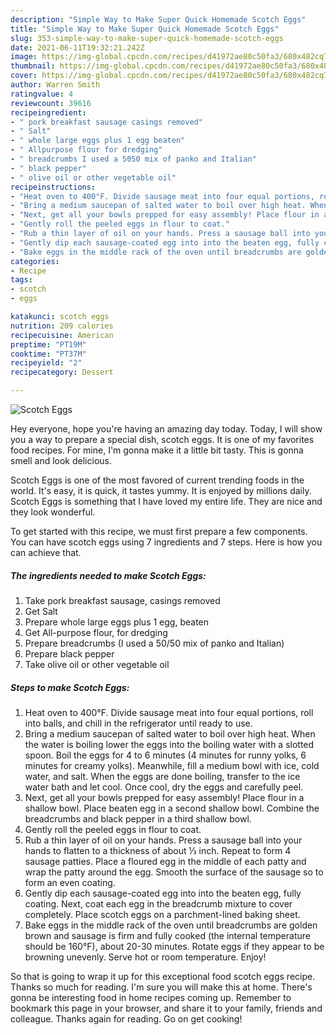 ```yaml
---
description: "Simple Way to Make Super Quick Homemade Scotch Eggs"
title: "Simple Way to Make Super Quick Homemade Scotch Eggs"
slug: 353-simple-way-to-make-super-quick-homemade-scotch-eggs
date: 2021-06-11T19:32:21.242Z
image: https://img-global.cpcdn.com/recipes/d41972ae80c50fa3/680x482cq70/scotch-eggs-recipe-main-photo.jpg
thumbnail: https://img-global.cpcdn.com/recipes/d41972ae80c50fa3/680x482cq70/scotch-eggs-recipe-main-photo.jpg
cover: https://img-global.cpcdn.com/recipes/d41972ae80c50fa3/680x482cq70/scotch-eggs-recipe-main-photo.jpg
author: Warren Smith
ratingvalue: 4
reviewcount: 39616
recipeingredient:
- " pork breakfast sausage casings removed"
- " Salt"
- " whole large eggs plus 1 egg beaten"
- " Allpurpose flour for dredging"
- " breadcrumbs I used a 5050 mix of panko and Italian"
- " black pepper"
- " olive oil or other vegetable oil"
recipeinstructions:
- "Heat oven to 400°F. Divide sausage meat into four equal portions, roll into balls, and chill in the refrigerator until ready to use."
- "Bring a medium saucepan of salted water to boil over high heat. When the water is boiling lower the eggs into the boiling water with a slotted spoon. Boil the eggs for 4 to 6 minutes (4 minutes for runny yolks, 6 minutes for creamy yolks). Meanwhile, fill a medium bowl with ice, cold water, and salt. When the eggs are done boiling, transfer to the ice water bath and let cool. Once cool, dry the eggs and carefully peel."
- "Next, get all your bowls prepped for easy assembly! Place flour in a shallow bowl. Place beaten egg in a second shallow bowl. Combine the breadcrumbs and black pepper in a third shallow bowl."
- "Gently roll the peeled eggs in flour to coat."
- "Rub a thin layer of oil on your hands. Press a sausage ball into your hands to flatten to a thickness of about ⅓ inch. Repeat to form 4 sausage patties. Place a floured egg in the middle of each patty and wrap the patty around the egg. Smooth the surface of the sausage so to form an even coating."
- "Gently dip each sausage-coated egg into into the beaten egg, fully coating. Next, coat each egg in the breadcrumb mixture to cover completely. Place scotch eggs on a parchment-lined baking sheet."
- "Bake eggs in the middle rack of the oven until breadcrumbs are golden brown and sausage is firm and fully cooked (the internal temperature should be 160°F), about 20-30 minutes. Rotate eggs if they appear to be browning unevenly. Serve hot or room temperature. Enjoy!"
categories:
- Recipe
tags:
- scotch
- eggs

katakunci: scotch eggs 
nutrition: 209 calories
recipecuisine: American
preptime: "PT19M"
cooktime: "PT37M"
recipeyield: "2"
recipecategory: Dessert

---
```



![Scotch Eggs](https://img-global.cpcdn.com/recipes/d41972ae80c50fa3/680x482cq70/scotch-eggs-recipe-main-photo.jpg)

Hey everyone, hope you're having an amazing day today. Today, I will show you a way to prepare a special dish, scotch eggs. It is one of my favorites food recipes. For mine, I'm gonna make it a little bit tasty. This is gonna smell and look delicious.

Scotch Eggs is one of the most favored of current trending foods in the world. It's easy, it is quick, it tastes yummy. It is enjoyed by millions daily. Scotch Eggs is something that I have loved my entire life. They are nice and they look wonderful.




To get started with this recipe, we must first prepare a few components. You can have scotch eggs using 7 ingredients and 7 steps. Here is how you can achieve that.

<!--inarticleads1-->

##### The ingredients needed to make Scotch Eggs:

1. Take  pork breakfast sausage, casings removed
1. Get  Salt
1. Prepare  whole large eggs plus 1 egg, beaten
1. Get  All-purpose flour, for dredging
1. Prepare  breadcrumbs (I used a 50/50 mix of panko and Italian)
1. Prepare  black pepper
1. Take  olive oil or other vegetable oil




<!--inarticleads2-->

##### Steps to make Scotch Eggs:

1. Heat oven to 400°F. Divide sausage meat into four equal portions, roll into balls, and chill in the refrigerator until ready to use.
1. Bring a medium saucepan of salted water to boil over high heat. When the water is boiling lower the eggs into the boiling water with a slotted spoon. Boil the eggs for 4 to 6 minutes (4 minutes for runny yolks, 6 minutes for creamy yolks). Meanwhile, fill a medium bowl with ice, cold water, and salt. When the eggs are done boiling, transfer to the ice water bath and let cool. Once cool, dry the eggs and carefully peel.
1. Next, get all your bowls prepped for easy assembly! Place flour in a shallow bowl. Place beaten egg in a second shallow bowl. Combine the breadcrumbs and black pepper in a third shallow bowl.
1. Gently roll the peeled eggs in flour to coat.
1. Rub a thin layer of oil on your hands. Press a sausage ball into your hands to flatten to a thickness of about ⅓ inch. Repeat to form 4 sausage patties. Place a floured egg in the middle of each patty and wrap the patty around the egg. Smooth the surface of the sausage so to form an even coating.
1. Gently dip each sausage-coated egg into into the beaten egg, fully coating. Next, coat each egg in the breadcrumb mixture to cover completely. Place scotch eggs on a parchment-lined baking sheet.
1. Bake eggs in the middle rack of the oven until breadcrumbs are golden brown and sausage is firm and fully cooked (the internal temperature should be 160°F), about 20-30 minutes. Rotate eggs if they appear to be browning unevenly. Serve hot or room temperature. Enjoy!




So that is going to wrap it up for this exceptional food scotch eggs recipe. Thanks so much for reading. I'm sure you will make this at home. There's gonna be interesting food in home recipes coming up. Remember to bookmark this page in your browser, and share it to your family, friends and colleague. Thanks again for reading. Go on get cooking!
